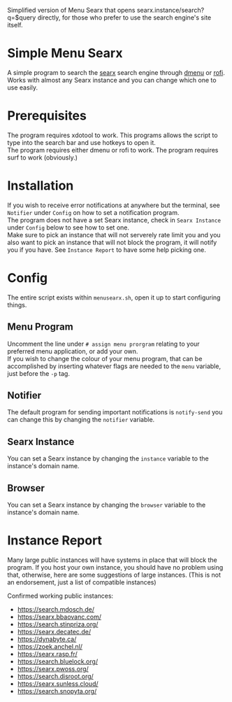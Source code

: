 Simplified version of Menu Searx that opens searx.instance/search?q=$query directly, for those who prefer to use the search engine's site itself.

# Simple Menu Searx
A simple program to search the [searx](https://searx.me/) search engine through [dmenu](https://tools.suckless.org/dmenu/) or [rofi](https://github.com/davatorium/rofi). Works with almost any Searx instance and you can change which one to use easily.  
# Prerequisites
The program requires xdotool to work. This programs allows the script to type into the search bar and use hotkeys to open it.  
The program requires either dmenu or rofi to work.
The program requires surf to work (obviously.)

# Installation
If you wish to receive error notifications at anywhere but the terminal, see `Notifier` under `Config` on how to set a notification program.  
The program does not have a set Searx instance, check in `Searx Instance` under `Config` below to see how to set one.  
Make sure to pick an instance that will not serverely rate limit you and you also want to pick an instance that will not block the program, it will notify you if you have. See `Instance Report` to have some help picking one.  

# Config
The entire script exists within `menusearx.sh`, open it up to start configuring things.  

## Menu Program
Uncomment the line under `# assign menu prorgram` relating to your preferred menu application, or add your own.  
If you wish to change the colour of your menu program, that can be accomplished by inserting whatever flags are needed to the  `menu` variable, just before the `-p` tag.

## Notifier
The default program for sending important notifications is `notify-send` you can change this by changing the `notifier` variable.

## Searx Instance
You can set a Searx instance by changing the `instance` variable to the instance's domain name.

## Browser
You can set a Searx instance by changing the `browser` variable to the instance's domain name.

# Instance Report
Many large public instances will have systems in place that will block the program. If you host your own instance, you should have no problem using that, otherwise, here are some suggestions of large instances. (This is not an endorsement, just a list of compatible instances)

Confirmed working public instances:

* https://search.mdosch.de/
* https://searx.bbaovanc.com/
* https://search.stinpriza.org/
* https://searx.decatec.de/
* https://dynabyte.ca/
* https://zoek.anchel.nl/
* https://searx.rasp.fr/
* https://search.bluelock.org/
* https://searx.pwoss.org/
* https://search.disroot.org/
* https://searx.sunless.cloud/
* https://search.snopyta.org/
